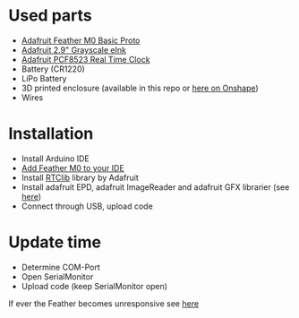 

# Used parts

- [Adafruit Feather M0 Basic Proto](https://www.adafruit.com/product/2772)
- [Adafruit 2.9" Grayscale eInk](https://www.adafruit.com/product/4777)
- [Adafruit PCF8523 Real Time Clock](https://www.adafruit.com/product/3295)
- Battery (CR1220)
- LiPo Battery
- 3D printed enclosure (available in this repo or [here on Onshape](https://cad.onshape.com/documents/8f49303399ef22a7e39bc2af/w/fa5502a23fe9f76c9c39dbc8/e/11aa9429d28955ad08e092fa?renderMode=0&uiState=632acc33edc92c60b2c7bdb9))
- Wires

# Installation
- Install Arduino IDE
- [Add Feather M0 to your IDE](https://learn.adafruit.com/adafruit-feather-m0-basic-proto/setup)
- Install [RTClib](https://learn.adafruit.com/adafruit-pcf8523-real-time-clock/rtc-with-arduino) library by Adafruit
- Install adafruit EPD, adafruit ImageReader and adafruit GFX librarier (see [here](https://learn.adafruit.com/adafruit-2-9-eink-display-breakouts-and-featherwings/arduino-setup))
- Connect through USB, upload code


# Update time
- Determine COM-Port
- Open SerialMonitor
- Upload code (keep SerialMonitor open)

If ever the Feather becomes unresponsive see [here](https://learn.adafruit.com/adafruit-feather-m0-express-designed-for-circuit-python-circuitpython/feather-help)
